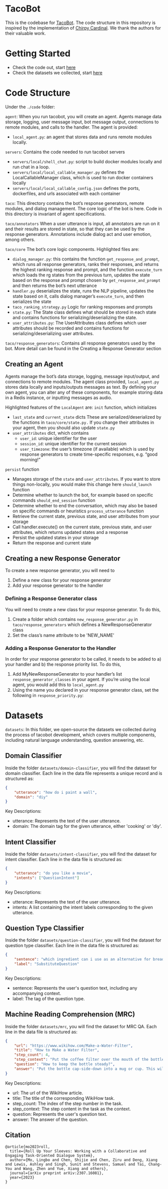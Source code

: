 # TacoBot
This is the codebase for [TacoBot](https://arxiv.org/pdf/2307.16081.pdf). The code structure in this repository is inspired by the implementation of [Chirpy Cardinal](https://arxiv.org/pdf/2207.12021.pdf). We thank the authors for their valuable work.


# Getting Started
- Check the code out, start [here](#how-the-code-is-organized)
- Check the datasets we collected, start [here](#datasets)


# Code Structure

Under the `./code` folder:

`agent`: When you run tacobot, you will create an agent. Agents manage data storage, logging, user message input, bot message output, connections to remote modules, and calls to the handler. The agent is provided:
- `local_agent.py`: an agent that stores data and runs remote modules locally. 

`servers`: Contains the code needed to run tacobot servers
 - `servers/local/shell_chat.py`: script to build docker modules locally and run chat in a loop.
 - `servers/local/local_callable_manager.py` defines the LocalCallableManager class, which is used to run docker containers locally
 - `servers/local/local_callable_config.json` defines the ports, dockerfiles, and urls associated with each container

`taco`: This directory contains the bot’s response generators, remote modules, and dialog management. The core logic of the bot is here. Code in this directory is invariant of agent specifications.

`taco/annotators` When a user utterance is input, all annotators are run on it and their results are stored in state, so that they can be used by the response generators. Annotations include dialog act and user emotion, among others.

`taco/core` The bot’s core logic components. Highlighted files are:
 - `dialog_manager.py`: this contains the function `get_response_and_prompt`, which runs all response generators, ranks their responses, and returns the highest ranking response and prompt, and the function `execute_turn` which loads the rg states from the previous turn, updates the state based on the response and prompt chosen by `get_response_and_prompt` and then returns the bot’s next utterance
 - `handler.py` deserializes the state, runs the NLP pipeline, updates the state based on it, calls dialog manager’s `execute_turn`, and then serializes the state
 - `taco_ranking_strategy.py` Logic for ranking responses and prompts
- `state.py`: The State class defines what should be stored in each state and contains functions for serializing/deserializing the state.
- `user_attributes.py`: The UserAttributes class defines which user attributes should be recorded and contains functions for serializing/deserializing user attributes.

`taco/response_generators`: Contains all response generators used by the bot. More detail can be found in the Creating a Response Generator<link> section

## Creating an Agent
Agents manage the bot’s data storage, logging, message input/output, and connections to remote modules. The agent class provided, `local_agent.py` stores data locally and inputs/outputs messages as text. By defining your own agent, you can alter any of these components, for example storing data in a Redis instance, or inputting messages as audio. 

Highlighted features of the `LocalAgent` are:
`init` function, which initializes
- `last_state` and `current_state` dicts
These are serialized/deserialized by the functions in `taco/core/state.py.` If you change their attributes in your agent, then you should also update `state.py`
- `user_attributes` dict, which contains
  - `user_id`: unique identifier for the user
  - `session_id`: unique identifier for the current session
  - `user_timezone`: the user’s timezone (if available) which is used by response generators to create time-specific responses, e.g. “good morning!”

`persist` function
- Manages storage of the `state` and `user_attributes`. If you want to store things non-locally, you would make this change here
`should_launch` function
- Determine whether to launch the bot, for example based on specific commands
`should_end_session` function
- Determine whether to end the conversation, which may also be based on specific commands or heuristics
`process_utterance` function
- Retrieve the current state, previous state, and user attributes from your storage 
- Call handler.execute() on the current state, previous state, and user attributes, which returns updated states and a response
- Persist the updated states in your storage
- Return the response and current state

## Creating a new Response Generator
To create a new response generator, you will need to 
1. Define a new class for your response generator
2. Add your response generator to the handler

### Defining a Response Generator class
You will need to create a new class for your response generator. To do this, 
1. Create a folder which contains `new_response_generator.py` in `taco/response_generators` which defines a NewResponseGenerator class
2. Set the class’s name attribute to be 'NEW_NAME’

### Adding a Response Generator to the Handler
In order for your response generator to be called, it needs to be added to a) your handler and b) the response priority list. To do this,
1. Add MyNewResponseGenerator to your handler’s list `response_generator_classes` in your agent. If you’re using the local agent, you would add this to `local_agent.py`
2. Using the name you declared in your response generator class, set the following in `response_priority.py`:


# Datasets

`datasets`: In this folder, we open-source the datasets we collected during the process of tacobot development, which covers multiple components, including natural language understanding, question answering, etc. 

## Domain Classifier

Inside the folder `datasets/domain-classifier`, you will find the dataset for domain classifier. Each line in the data file represents a unique record and is structured as:

```json
{
    "utterance": "how do i paint a wall",
    "domain": "diy"
}
```

Key Descriptions:

- utterance: Represents the text of the user utterance.
- domain: The domain tag for the given utterance, either 'cooking' or 'diy'.


## Intent Classifier

Inside the folder `datasets/intent-classifier`, you will find the dataset for intent classifier. Each line in the data file is structured as:

```json
{
    "utterance": "do you like a movie",
    "intents": ["QuestionIntent"]
}
```

Key Descriptions:

- utterance: Represents the text of the user utterance.
- intents: A list containing the intent labels corresponding to the given utterance.


## Question Type Classifier

Inside the folder `datasets/question-classifier`, you will find the dataset for question type classifier. Each line in the data file is structured as:

```json
{
    "sentence": "which ingredient can i use as an alternative for bread",
    "label": "SubstituteQuestion"
}
```

Key Descriptions:

- sentence: Represents the user's question text, including any accompanying context.
- label: The tag of the question type.

## Machine Reading Comprehension (MRC)

Inside the folder `datasets/mrc`, you will find the dataset for MRC QA. Each line in the data file is structured as:

```json
{
    "url": "https://www.wikihow.com/Make-a-Water-Filter",
    "title": "How to Make a Water Filter",
    "step_count": 4,
    "step_context": "Put the coffee filter over the mouth of the bottle and tighten the cap over it ...",
    "question": "How to keep the bottle steady?",
    "answer": "Put the bottle cap-side-down into a mug or cup. This will help keep the bottle steady while you fill it."
}
```

Key Descriptions:

- url: The url of the WikiHow article.
- title: The title of the corresponding WikiHow task.
- step_count: The index of the step number in the task.
- step_context: The step content in the task as the context.
- question: Represents the user's question text.
- answer: The answer of the question.


## Citation
```
@article{mo2023roll,
  title={Roll Up Your Sleeves: Working with a Collaborative and Engaging Task-Oriented Dialogue System},
  author={Mo, Lingbo and Chen, Shijie and Chen, Ziru and Deng, Xiang and Lewis, Ashley and Singh, Sunit and Stevens, Samuel and Tai, Chang-You and Wang, Zhen and Yue, Xiang and others},
  journal={arXiv preprint arXiv:2307.16081},
  year={2023}
}
```
